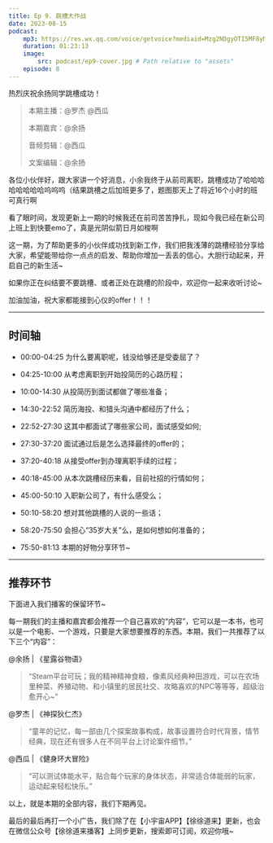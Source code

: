```yaml
---
title: Ep 9. 跳槽大作战
date: 2023-08-15
podcast:
    mp3: https://res.wx.qq.com/voice/getvoice?mediaid=Mzg2NDgyOTI5MF8yMjQ3NDgzODEy
    duration: 01:23:13
    image:
        src: podcast/ep9-cover.jpg # Path relative to "assets"
    episode: 8
---
```


热烈庆祝余扬同学跳槽成功！

<!--more-->

> 本期主播：@罗杰 @西瓜
>
> 本期嘉宾：@余扬
>
> 音频剪辑：@西瓜
>
> 文案编辑：@余扬

各位小伙伴好，跟大家讲一个好消息，小余我终于从前司离职，跳槽成功了哈哈哈哈哈哈哈哈呜呜呜（结果跳槽之后加班更多了，题图那天上了将近16个小时的班可真行啊

看了眼时间，发现更新上一期的时候我还在前司苦苦挣扎，现如今我已经在新公司上班上到快要emo了，真是光阴似箭日月如梭啊

这一期，为了帮助更多的小伙伴成功找到新工作，我们把我浅薄的跳槽经验分享给大家，希望能带给你一点点的启发、帮助你增加一丢丢的信心，大胆行动起来，开启自己的新生活~

如果你正在纠结要不要跳槽、或者正处在跳槽的阶段中，欢迎你一起来收听讨论~

加油加油，祝大家都能接到心仪的offer！！！

---

## 时间轴

- 00:00-04:25
为什么要离职呢，钱没给够还是受委屈了？

- 04:25-10:00
从考虑离职到开始投简历的心路历程；

- 10:00-14:30
从投简历到面试都做了哪些准备；

- 14:30-22:52
简历海投、和猎头沟通中都经历了什么；

- 22:52-27:30
这其中都面试了哪些家公司，面试感受如何;

- 27:30-37:20
面试通过后是怎么选择最终的offer的；

- 37:20-40:18
从接受offer到办理离职手续的过程；

- 40:18-45:00
从本次跳槽经历来看，目前社招的行情如何；

- 45:00-50:10
入职新公司了，有什么感受么；

- 50:10-58:20
想对其他跳槽的人说的一些话；

- 58:20-75:50
会担心“35岁大关”么，是如何想如何准备的；

- 75:50-81:13
本期的好物分享环节~

---

## 推荐环节

下面进入我们播客的保留环节~

每一期我们的主播和嘉宾都会推荐一个自己喜欢的“内容”，它可以是一本书，也可以是一个电影、一个游戏，只要是大家想要推荐的东西。本期，我们一共推荐了以下三个“内容”：

@余扬 | 《星露谷物语》

> “Steam平台可玩；我的精神精神食粮，像素风经典种田游戏，可以在农场里种菜、养殖动物、和小镇里的居民社交、攻略喜欢的NPC等等等，超级治愈开心~”

@罗杰 | 《神探狄仁杰》

> “童年的记忆，每一部由几个探案故事构成，故事设置符合时代背景，情节经典，现在还有很多人在不同平台上讨论案件细节。”

@西瓜 | 《健身环大冒险》

> “可以测试体能水平，贴合每个玩家的身体状态，非常适合体能弱的玩家，运动起来轻松快乐。”

以上，就是本期的全部内容，我们下期再见。

最后的最后再打一个小广告，我们除了在【小宇宙APP】【徐徐道来】更新，也会在微信公众号【徐徐道来播客】上同步更新，搜索即可订阅，欢迎你哦~

